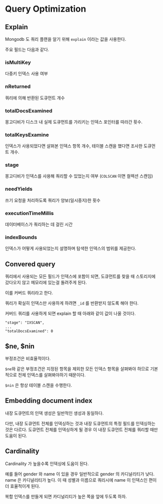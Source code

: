 # Query Optimization

## Explain
Mongodb 도 쿼리 플랜을 알기 위해 `explain` 이라는 값을 사용한다.

주요 필드는 다음과 같다.

### isMultiKey
다중키 인덱스 사용 여부

### nReturned
쿼리에 의해 반환된 도큐먼트 개수

### totalDocsExamined
몽고디비가 디스크 내 실제 도큐먼트를 가리키는 인덱스 포인터를 따라간 횟수.

### totalKeysExamine
인덱스가 사용되었다면 살펴본 인덱스 항목 개수, 테이블 스캔을 했다면 조사한 도큐먼트 개수.

### stage
몽고디비가 인덱스를 사용해 쿼리할 수 있었는지 여부 (`COLSCAN` 이면 컬렉션 스캔임)

### needYields
쓰기 요청을 처리하도록 쿼리가 양보(일시중지)한 횟수

### executionTimeMillis
데이터베이스가 쿼리하는 데 걸린 시간

### indexBounds
인덱스가 어떻게 사용되었는지 설명하며 탐색한 인덱스의 범위를 제공한다.

## Convered query
쿼리에서 사용되는 모든 필드가 인덱스에 포함이 되면, 도큐먼트를 찾을 때 스토리지에 갔다오지 않고 메모리에 있는걸 돌려주게 된다.

이를 커버드 쿼리라고 한다.

쿼리가 확실히 인덱스만 사용하게 하려면 `_id` 를 반환받지 않도록 해야 한다.

커버드 쿼리를 사용하게 되면 explain 할 때 아래와 같이 값이 나올 것이다.

```
"stage": "IXSCAN",
...
"totalDocsExamined": 0
```

## $ne, $nin
부정조건은 비효율적이다.

`$ne`와 같은 부정조건은 지정된 항목을 제외한 모든 인덱스 항목을 살펴봐야 하므로 기본적으로 전체 인덱스를 살펴봐야하기 때문이다.

`$nin` 은 항상 테이블 스캔을 수행한다.

## Embedding document index
내장 도큐먼트의 인덱 생성은 일반적인 생성과 동일하다.

다만, 내장 도큐먼트 전체를 인덱싱하는 것과 내장 도큐먼트의 특정 필드를 인덱싱하는 것은 다르다. 도큐먼트 전체를 인덱싱하게 될 경우 이 내장 도큐먼트 전체를 쿼리할 때만 도움이 된다.

## Cardinality
Cardinality 가 높을수록 인덱싱에 도움이 된다. 

예를 들어 gender 와 name 이 있을 경우 일반적으로 gender 의 카디널리티가 낮다. name 은 카디널리티가 높다. 이 때 성별과 이름으로 쿼리시에 name 이 인덱스인 편이 더 효율적이게 된다.

복합 인덱스를 만들게 되면 카디널리티가 높은 쪽을 앞에 두도록 하자.
